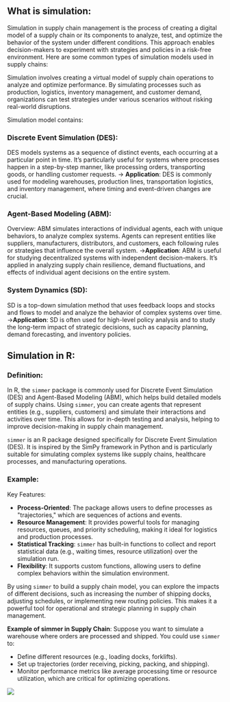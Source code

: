 ## What is simulation:
Simulation in supply chain management is the process of creating a digital model of a supply chain or its components to analyze, test, and optimize the behavior of the system under different conditions. This approach enables decision-makers to experiment with strategies and policies in a risk-free environment. Here are some common types of simulation models used in supply chains:

Simulation involves creating a virtual model of supply chain operations to analyze and optimize performance. By simulating processes such as production, logistics, inventory management, and customer demand, organizations can test strategies under various scenarios without risking real-world disruptions.

Simulation model contains:
### Discrete Event Simulation (DES):
DES models systems as a sequence of distinct events, each occurring at a particular point in time. It’s particularly useful for systems where processes happen in a step-by-step manner, like processing orders, transporting goods, or handling customer requests.
-> **Application**: DES is commonly used for modeling warehouses, production lines, transportation logistics, and inventory management, where timing and event-driven changes are crucial.

### Agent-Based Modeling (ABM):
Overview: ABM simulates interactions of individual agents, each with unique behaviors, to analyze complex systems. Agents can represent entities like suppliers, manufacturers, distributors, and customers, each following rules or strategies that influence the overall system.
->**Application**: ABM is useful for studying decentralized systems with independent decision-makers. It’s applied in analyzing supply chain resilience, demand fluctuations, and effects of individual agent decisions on the entire system.

### System Dynamics (SD):
SD is a top-down simulation method that uses feedback loops and stocks and flows to model and analyze the behavior of complex systems over time.
->**Application**: SD is often used for high-level policy analysis and to study the long-term impact of strategic decisions, such as capacity planning, demand forecasting, and inventory policies.

## Simulation in R:
### Definition:
In R, the `simmer` package is commonly used for Discrete Event Simulation (DES) and Agent-Based Modeling (ABM), which helps build detailed models of supply chains. Using `simmer`, you can create agents that represent entities (e.g., suppliers, customers) and simulate their interactions and activities over time. This allows for in-depth testing and analysis, helping to improve decision-making in supply chain management.

`simmer` is an R package designed specifically for Discrete Event Simulation (DES). It is inspired by the SimPy framework in Python and is particularly suitable for simulating complex systems like supply chains, healthcare processes, and manufacturing operations.

### Example:
Key Features:
  - **Process-Oriented**: The package allows users to define processes as "trajectories," which are sequences of actions and events.
  - **Resource Management**: It provides powerful tools for managing resources, queues, and priority scheduling, making it ideal for logistics and production processes.
  - **Statistical Tracking**: `simmer` has built-in functions to collect and report statistical data (e.g., waiting times, resource utilization) over the simulation run.
  - **Flexibility**: It supports custom functions, allowing users to define complex behaviors within the simulation environment.

By using `simmer` to build a supply chain model, you can explore the impacts of different decisions, such as increasing the number of shipping docks, adjusting schedules, or implementing new routing policies. This makes it a powerful tool for operational and strategic planning in supply chain management.

**Example of simmer in Supply Chain**:
  Suppose you want to simulate a warehouse where orders are processed and shipped. You could use `simmer` to:
  - Define different resources (e.g., loading docks, forklifts).
  - Set up trajectories (order receiving, picking, packing, and shipping).
  - Monitor performance metrics like average processing time or resource utilization, which are critical for optimizing operations.

![](background.jpg)
